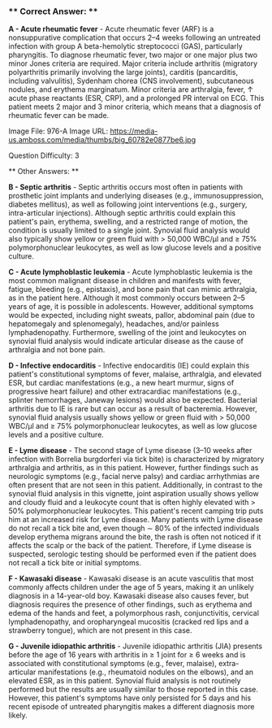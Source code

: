 ### ** Correct Answer: **

**A - Acute rheumatic fever** - Acute rheumatic fever (ARF) is a nonsuppurative complication that occurs 2–4 weeks following an untreated infection with group A beta-hemolytic streptococci (GAS), particularly pharyngitis. To diagnose rheumatic fever, two major or one major plus two minor Jones criteria are required. Major criteria include arthritis (migratory polyarthritis primarily involving the large joints), carditis (pancarditis, including valvulitis), Sydenham chorea (CNS involvement), subcutaneous nodules, and erythema marginatum. Minor criteria are arthralgia, fever, ↑ acute phase reactants (ESR, CRP), and a prolonged PR interval on ECG. This patient meets 2 major and 3 minor criteria, which means that a diagnosis of rheumatic fever can be made.

Image File: 976-A
Image URL: https://media-us.amboss.com/media/thumbs/big_60782e0877be6.jpg

Question Difficulty: 3

** Other Answers: **

**B - Septic arthritis** - Septic arthritis occurs most often in patients with prosthetic joint implants and underlying diseases (e.g., immunosuppression, diabetes mellitus), as well as following joint interventions (e.g., surgery, intra-articular injections). Although septic arthritis could explain this patient's pain, erythema, swelling, and a restricted range of motion, the condition is usually limited to a single joint. Synovial fluid analysis would also typically show yellow or green fluid with > 50,000 WBC/μl and ≥ 75% polymorphonuclear leukocytes, as well as low glucose levels and a positive culture.

**C - Acute lymphoblastic leukemia** - Acute lymphoblastic leukemia is the most common malignant disease in children and manifests with fever, fatigue, bleeding (e.g., epistaxis), and bone pain that can mimic arthralgia, as in the patient here. Although it most commonly occurs between 2–5 years of age, it is possible in adolescents. However, additional symptoms would be expected, including night sweats, pallor, abdominal pain (due to hepatomegaly and splenomegaly), headaches, and/or painless lymphadenopathy. Furthermore, swelling of the joint and leukocytes on synovial fluid analysis would indicate articular disease as the cause of arthralgia and not bone pain.

**D - Infective endocarditis** - Infective endocarditis (IE) could explain this patient's constitutional symptoms of fever, malaise, arthralgia, and elevated ESR, but cardiac manifestations (e.g., a new heart murmur, signs of progressive heart failure) and other extracardiac manifestations (e.g., splinter hemorrhages, Janeway lesions) would also be expected. Bacterial arthritis due to IE is rare but can occur as a result of bacteremia. However, synovial fluid analysis usually shows yellow or green fluid with > 50,000 WBC/μl and ≥ 75% polymorphonuclear leukocytes, as well as low glucose levels and a positive culture.

**E - Lyme disease** - The second stage of Lyme disease (3–10 weeks after infection with Borrelia burgdorferi via tick bite) is characterized by migratory arthralgia and arthritis, as in this patient. However, further findings such as neurologic symptoms (e.g., facial nerve palsy) and cardiac arrhythmias are often present that are not seen in this patient. Additionally, in contrast to the synovial fluid analysis in this vignette, joint aspiration usually shows yellow and cloudy fluid and a leukocyte count that is often highly elevated with > 50% polymorphonuclear leukocytes. This patient's recent camping trip puts him at an increased risk for Lyme disease. Many patients with Lyme disease do not recall a tick bite and, even though ∼ 80% of the infected individuals develop erythema migrans around the bite, the rash is often not noticed if it affects the scalp or the back of the patient. Therefore, if Lyme disease is suspected, serologic testing should be performed even if the patient does not recall a tick bite or initial symptoms.

**F - Kawasaki disease** - Kawasaki disease is an acute vasculitis that most commonly affects children under the age of 5 years, making it an unlikely diagnosis in a 14-year-old boy. Kawasaki disease also causes fever, but diagnosis requires the presence of other findings, such as erythema and edema of the hands and feet, a polymorphous rash, conjunctivitis, cervical lymphadenopathy, and oropharyngeal mucositis (cracked red lips and a strawberry tongue), which are not present in this case.

**G - Juvenile idiopathic arthritis** - Juvenile idiopathic arthritis (JIA) presents before the age of 16 years with arthritis in ≥ 1 joint for ≥ 6 weeks and is associated with constitutional symptoms (e.g., fever, malaise), extra-articular manifestations (e.g., rheumatoid nodules on the elbows), and an elevated ESR, as in this patient. Synovial fluid analysis is not routinely performed but the results are usually similar to those reported in this case. However, this patient's symptoms have only persisted for 5 days and his recent episode of untreated pharyngitis makes a different diagnosis more likely.

